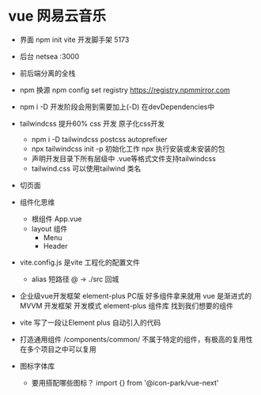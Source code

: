 # vue 网易云音乐

- 界面
    npm init vite 开发脚手架
    5173
- 后台
    netsea
    :3000 
- 前后端分离的全栈
- npm 换源
    npm config set registry https://registry.npmmirror.com
- npm i -D 开发阶段会用到需要加上(-D) 在devDependencies中
- tailwindcss  提升60% css 开发 原子化css开发   
    - npm i -D tailwindcss postcss autoprefixer
    - npx tailwindcss init -p   初始化工作
        npx 执行安装或未安装的包
    - 声明开发目录下所有层级中 .vue等格式文件支持tailwindcss
    - tailwind.css
    可以使用tailwind 类名 
- 切页面
- 组件化思维
    - 根组件 App.vue
    - layout 组件
        - Menu 
        - Header

- vite.config.js 是vite 工程化的配置文件
    - alias 短路径
        @ -> ./src 回城
    
- 企业级vue开发框架 element-plus PC版
    好多组件拿来就用
    vue 是渐进式的MVVM 开发框架 开发模式
    element-plus  组件库 找到我们想要的组件

- vite 写了一段让Element plus 自动引入的代码

- 打造通用组件
    /components/common/
    不属于特定的组件，有极高的复用性 在多个项目之中可以复用
- 图标字体库
    - 要用搭配哪些图标？
        import {} from '@icon-park/vue-next'